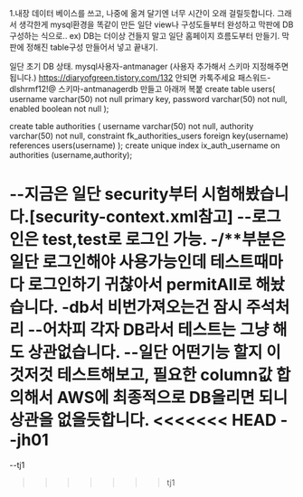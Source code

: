1.내장 데이터 베이스를 쓰고, 나중에 옮겨 달기엔 너무 시간이 오래 걸릴듯합니다.
그래서 생각한게 mysql환경을 똑같이 만든 일단 view나 구성도들부터 완성하고 막판에 DB구성하는 식으로..
ex)
DB는 더이상 건들지 말고 일단 홈페이지 흐름도부터 만들기.
막판에 정해진 table구성 만들어서 넣고 끝내기.

일단 초기 DB 상태.
mysql사용자-antmanager
(사용자 추가해서 스키마 지정해주면 됩니다.)
https://diaryofgreen.tistory.com/132
안되면 카톡주세요
패스워드-dlshrmf12!@
스키마-antmanagerdb
만들고 
아래꺼 복붙
create table users(
	username varchar(50) not null primary key,
	password varchar(50) not null,
	enabled boolean not null
);

create table authorities (
	username varchar(50) not null,
	authority varchar(50) not null,
	constraint fk_authorities_users foreign key(username) references users(username)
);
create unique index ix_auth_username on authorities (username,authority);

--지금은 일단 security부터 시험해봤습니다.[security-context.xml참고]
	--로그인은 test,test로 로그인 가능.
	-/**부분은 일단 로그인해야 사용가능인데 테스트때마다 로그인하기 귀찮아서 permitAll로 해놨습니다.
	-db서 비번가져오는건 잠시 주석처리
--어차피 각자 DB라서 테스트는 그냥 해도 상관없습니다.
--일단 어떤기능 할지 이것저것 테스트해보고, 필요한 column값 합의해서 AWS에 최종적으로 DB올리면 되니 상관을 없을듯합니다.
<<<<<<< HEAD
--jh01
=======

--tj1
>>>>>>> tj1

